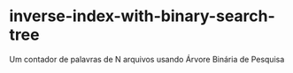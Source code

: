 # inverse-index-with-binary-search-tree
Um contador de palavras de N arquivos usando Árvore Binária de Pesquisa
